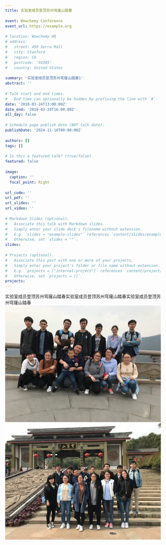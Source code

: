 ```yaml
---
title: 实验室成员登顶苏州穹窿山踏春

event: Wowchemy Conference
event_url: https://example.org

# location: Wowchemy HQ
# address:
#   street: 450 Serra Mall
#   city: Stanford
#   region: CA
#   postcode: '94305'
#   country: United States

summary: '实验室成员登顶苏州穹窿山踏春1'
abstract: ''

# Talk start and end times.
#   End time can optionally be hidden by prefixing the line with `#`.
date: '2018-03-24T13:00:00Z'
date_end: '2018-03-24T16:00:00Z'
all_day: false

# Schedule page publish date (NOT talk date).
publishDate: '2024-11-16T00:00:00Z'

authors: []
tags: []

# Is this a featured talk? (true/false)
featured: false

image:
  caption: ''
  focal_point: Right

url_code: ''
url_pdf: ''
url_slides: ''
url_video: ''

# Markdown Slides (optional).
#   Associate this talk with Markdown slides.
#   Simply enter your slide deck's filename without extension.
#   E.g. `slides = "example-slides"` references `content/slides/example-slides.md`.
#   Otherwise, set `slides = ""`.
slides:

# Projects (optional).
#   Associate this post with one or more of your projects.
#   Simply enter your project's folder or file name without extension.
#   E.g. `projects = ["internal-project"]` references `content/project/deep-learning/index.md`.
#   Otherwise, set `projects = []`.
projects:
---
```

实验室成员登顶苏州穹窿山踏春实验室成员登顶苏州穹窿山踏春实验室成员登顶苏州穹窿山踏春
<br>
![图片1](https://github.com/DEMI-Research/picx-images-hosting/raw/master/2018.03.24：实验室成员登顶苏州穹窿山踏春1.77dkx78r0t.webp)
![图片2](https://github.com/DEMI-Research/picx-images-hosting/raw/master/2018.03.24：实验室成员登顶苏州穹窿山踏春2.67xhk0w1f2.webp)
